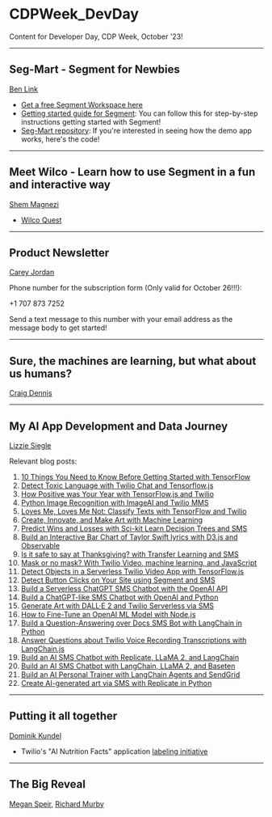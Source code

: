 # CDPWeek_DevDay
Content for Developer Day, CDP Week, October '23!

---

## Seg-Mart - Segment for Newbies
[Ben Link](https://www.linkedin.com/in/benjamindlink/)

- [Get a free Segment Workspace here](https://app.segment.com/signup?utm_source=blink&utm_medium=referral&utm_campaign=all_dvlpr_evergreen-conftalk_20230720&utm_content=create-workspace)
- [Getting started guide for Segment](https://segment.com/docs/getting-started/implementation-guide/): You can follow this for step-by-step instructions getting started with Segment!
- [Seg-Mart repository](https://github.com/LinkBenjamin/Seg-Mart): If you're interested in seeing how the demo app works, here's the code!

---

## Meet Wilco - Learn how to use Segment in a fun and interactive way
[Shem Magnezi](https://www.linkedin.com/in/shem-magnezi/)

- [Wilco Quest](https://app.wilco.gg/company/Twilio/Segment/play)

---

## Product Newsletter
[Carey Jordan](https://www.linkedin.com/in/careyjordan/)

Phone number for the subscription form (Only valid for October 26!!!):

+1 707 873 7252

Send a text message to this number with your email address as the message body to get started!

---

## Sure, the machines are learning, but what about us humans?
[Craig Dennis](https://www.linkedin.com/in/craigsdennis/)

---

## My AI App Development and Data Journey
[Lizzie Siegle](https://www.linkedin.com/in/elsiegle/)

Relevant blog posts: 
1. [10 Things You Need to Know Before Getting Started with TensorFlow](https://www.twilio.com/blog/10-things-you-need-to-know-before-getting-started-with-tensorflow)
2. [Detect Toxic Language with Twilio Chat and Tensorflow.js](https://www.twilio.com/blog/detect-toxic-language-in-twilio-chat-with-tensorflow-js)
3. [How Positive was Your Year with TensorFlow.js and Twilio](https://www.twilio.com/blog/how-positive-was-your-year-with-tensorflow-js-and-twilio)
4. [Python Image Recognition with ImageAI and Twilio MMS](https://www.twilio.com/blog/image-recognition-twilio-mms-python)
5. [Loves Me, Loves Me Not: Classify Texts with TensorFlow and Twilio](https://www.twilio.com/blog/classify-texts-with-tensorflow-and-twilio-to-answer-loves-me-loves-me-not)
6. [Create, Innovate, and Make Art with Machine Learning](https://www.twilio.com/blog/create-innovate-and-make-art-with-machine-learning)
7. [Predict Wins and Losses with Sci-kit Learn Decision Trees and SMS](https://www.twilio.com/blog/predict-wins-losses-scikitlearn-sms)
8. [Build an Interactive Bar Chart of Taylor Swift lyrics with D3.js and Observable](https://www.twilio.com/blog/build-interactive-bar-chart-taylor-swift-lyrics)
9. [Is it safe to say at Thanksgiving? with Transfer Learning and SMS](https://www.twilio.com/blog/safe-to-say-at-thanksgiving-transfer-learning-sms)
10. [Mask or no mask? With Twilio Video, machine learning, and JavaScript](https://www.twilio.com/blog/mask-or-no-mask-twilio-video-ml-javascript)
11. [Detect Objects in a Serverless Twilio Video App with TensorFlow.js](https://www.twilio.com/blog/object-detection-serverless-video-tensorflow-js)
12. [Detect Button Clicks on Your Site using Segment and SMS](https://www.twilio.com/blog/detect-site-button-clicks-segment-sms)
13. [Build a Serverless ChatGPT SMS Chatbot with the OpenAI API](https://www.twilio.com/blog/sms-chatbot-openai-api-node)
14. [Build a ChatGPT-like SMS Chatbot with OpenAI and Python](https://www.twilio.com/blog/sms-chatbot-openai-python)
15. [Generate Art with DALL·E 2 and Twilio Serverless via SMS](https://www.twilio.com/blog/generate-art-with-dall-e-2-and-serverless-sms)
16. [How to Fine-Tune an OpenAI ML Model with Node.js](https://www.twilio.com/blog/finetune-openai-ml-model-node)
17. [Build a Question-Answering over Docs SMS Bot with LangChain in Python](https://www.twilio.com/blog/qa-over-docs-bot-langchain-python)
18. [Answer Questions about Twilio Voice Recording Transcriptions with LangChain.js](https://www.twilio.com/blog/qa-voice-recording-transcriptions-langchain-js)
19. [Build an AI SMS Chatbot with Replicate, LLaMA 2, and LangChain](https://www.twilio.com/blog/ai-sms-chatbot-replicate-llama-2-langchain)
20. [Build an AI SMS Chatbot with LangChain, LLaMA 2, and Baseten](https://www.twilio.com/blog/ai-sms-chatbot-langchain-llama2-baseten)
21. [Build an AI Personal Trainer with LangChain Agents and SendGrid](https://www.twilio.com/blog/ai-personal-marathon-trainer-agents-sendgrid)
22. [Create AI-generated art via SMS with Replicate in Python](https://www.twilio.com/blog/ai-art-sms-replicate-python)
---

## Putting it all together
[Dominik Kundel](https://www.linkedin.com/in/dkundel/)

- Twilio's "AI Nutrition Facts" application [labeling initiative](https://nutrition-facts.ai/)
---

## The Big Reveal
[Megan Speir](https://www.linkedin.com/in/meganspeir/), [Richard Murby](https://www.linkedin.com/in/murby/)
